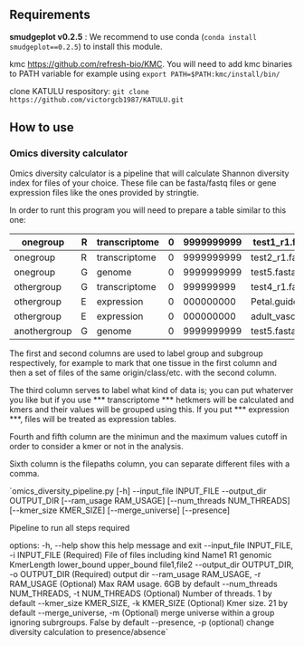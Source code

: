 
## Requirements

**smudgeplot v0.2.5** : We recommend to use conda (`conda install smudgeplot==0.2.5`) to install this module.  

kmc https://github.com/refresh-bio/KMC. You will need to add kmc binaries to PATH variable for example using `export PATH=$PATH:kmc/install/bin/`

clone KATULU respository: `git clone https://github.com/victorgcb1987/KATULU.git`

## How to use 

### Omics diversity calculator
Omics diversity calculator is a pipeline that will calculate Shannon diversity index for files of your choice. These file can be fasta/fastq files or gene expression files like the ones provided by stringtie.

In order to runt this program you will need to prepare a table similar to this one:

| onegroup | R | transcriptome | 0 | 9999999999 | test1_r1.fastq.gz,test1_r2.fastq.gz |
|---|---|---|---|---|---|
| onegroup | R | transcriptome | 0 | 9999999999 | test2_r1.fastq.gz,test2_r2.fastq.gz |
| onegroup | G | genome | 0 | 9999999999 | test5.fasta.gz |
| othergroup | G | transcriptome | 0 | 999999999 | test4_r1.fastq.gz,test4_r2.fastq.gz |
| othergroup | E | expression | 0 | 000000000 | Petal.guided.abund.tsv |
| othergroup |E | expression | 0 | 000000000  |adult_vascular_leaf.guided.abund.tsv |
| anothergroup | G  |genome | 0 | 9999999999 | test5.fasta.gz |

The first and second columns are used to label group and subgroup respectively, for example to mark that one tissue in the first column and then a set of files of the same origin/class/etc. with the second column. 

The third column serves to label what kind of data is; you can put whaterver you like but if you use *** transcriptome *** hetkmers will be calculated and kmers and their values will be grouped using this. If you put *** expression ***, files will be treated as expression tables.

Fourth and fifth column are the minimun and the maximum values cutoff in order to consider a kmer or not in the analysis.

Sixth column is the filepaths column, you can separate different files with a comma.


`omics_diversity_pipeline.py [-h] --input_file INPUT_FILE --output_dir OUTPUT_DIR [--ram_usage RAM_USAGE] [--num_threads NUM_THREADS] [--kmer_size KMER_SIZE]
                                   [--merge_universe] [--presence]

Pipeline to run all steps required

options:
  -h, --help            show this help message and exit
  --input_file INPUT_FILE, -i INPUT_FILE
                        (Required) File of files including kind Name1 R1 genomic KmerLength lower_bound upper_bound file1,file2
  --output_dir OUTPUT_DIR, -o OUTPUT_DIR
                        (Required) output dir
  --ram_usage RAM_USAGE, -r RAM_USAGE
                        (Optional) Max RAM usage. 6GB by default
  --num_threads NUM_THREADS, -t NUM_THREADS
                        (Optional) Number of threads. 1 by default
  --kmer_size KMER_SIZE, -k KMER_SIZE
                        (Optional) Kmer size. 21 by default
  --merge_universe, -m  (Optional) merge universe within a group ignoring subrgroups. False by default
  --presence, -p        (optional) change diversity calculation to presence/absence`

